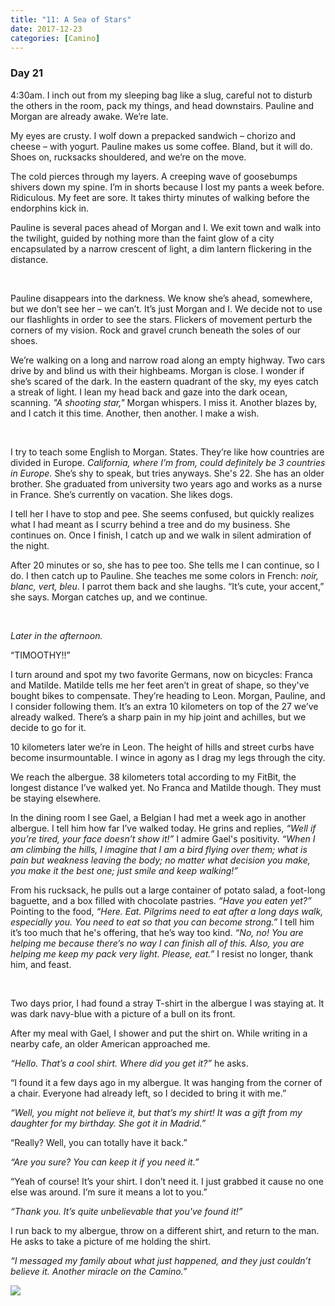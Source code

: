 ```yaml
---
title: "11: A Sea of Stars"
date: 2017-12-23
categories: [Camino]
---
```


### Day 21

4:30am. I inch out from my sleeping bag like a slug, careful not to disturb the others in the room, pack my things, and head downstairs. Pauline and Morgan are already awake. We’re late.

My eyes are crusty. I wolf down a prepacked sandwich – chorizo and cheese – with yogurt. Pauline makes us some coffee. Bland, but it will do. Shoes on, rucksacks shouldered, and we’re on the move.

The cold pierces through my layers. A creeping wave of goosebumps shivers down my spine. I’m in shorts because I lost my pants a week before. Ridiculous. My feet are sore. It takes thirty minutes of walking before the endorphins kick in.

Pauline is several paces ahead of Morgan and I. We exit town and walk into the twilight, guided by nothing more than the faint glow of a city encapsulated by a narrow crescent of light, a dim lantern flickering in the distance.

&nbsp;

Pauline disappears into the darkness. We know she’s ahead, somewhere, but we don’t see her – we can’t. It’s just Morgan and I. We decide not to use our flashlights in order to see the stars. Flickers of movement perturb the corners of my vision. Rock and gravel crunch beneath the soles of our shoes.

We’re walking on a long and narrow road along an empty highway. Two cars drive by and blind us with their highbeams. Morgan is close. I wonder if she’s scared of the dark. In the eastern quadrant of the sky, my eyes catch a streak of light. I lean my head back and gaze into the dark ocean, scanning. *"A shooting star,"* Morgan whispers. I miss it. Another blazes by, and I catch it this time. Another, then another. I make a wish.

&nbsp;

I try to teach some English to Morgan. States. They’re like how countries are divided in Europe. _California, where I’m from, could definitely be 3 countries in Europe._ She’s shy to speak, but tries anyways. She's 22. She has an older brother. She graduated from university two years ago and works as a nurse in France. She’s currently on vacation. She likes dogs.

I tell her I have to stop and pee. She seems confused, but quickly realizes what I had meant as I scurry behind a tree and do my business. She continues on. Once I finish, I catch up and we walk in silent admiration of the night.

After 20 minutes or so, she has to pee too. She tells me I can continue, so I do. I then catch up to Pauline. She teaches me some colors in French: *noir, blanc, vert, bleu*. I parrot them back and she laughs. “It’s cute, your accent,” she says. Morgan catches up, and we continue.

&nbsp;

_Later in the afternoon._

“TIMOOTHY!!”

I turn around and spot my two favorite Germans, now on bicycles: Franca and Matilde. Matilde tells me her feet aren’t in great of shape, so they've bought bikes to compensate. They’re heading to Leon. Morgan, Pauline, and I consider following them. It’s an extra 10 kilometers on top of the 27 we’ve already walked. There’s a sharp pain in my hip joint and achilles, but we decide to go for it.

10 kilometers later we’re in Leon. The height of hills and street curbs have become insurmountable. I wince in agony as I drag my legs through the city. 

We reach the albergue. 38 kilometers total according to my FitBit, the longest distance I’ve walked yet. No Franca and Matilde though. They must be staying elsewhere.

In the dining room I see Gael, a Belgian I had met a week ago in another albergue. I tell him how far I’ve walked today. He grins and replies, *“Well if you’re tired, your face doesn’t show it!”* I admire Gael's positivity. *“When I am climbing the hills, I imagine that I am a bird flying over them; what is pain but weakness leaving the body; no matter what decision you make, you make it the best one; just smile and keep walking!”*

From his rucksack, he pulls out a large container of potato salad, a foot-long baguette, and a box filled with chocolate pastries. *“Have you eaten yet?”* Pointing to the food, *“Here. Eat. Pilgrims need to eat after a long days walk, especially you. You need to eat so that you can become strong.”* I tell him it’s too much that he's offering, that he’s way too kind. *“No, no! You are helping me because there’s no way I can finish all of this. Also, you are helping me keep my pack very light. Please, eat.”* I resist no longer, thank him, and feast.

&nbsp;

Two days prior, I had found a stray T-shirt in the albergue I was staying at. It was dark navy-blue with a picture of a bull on its front.

After my meal with Gael, I shower and put the shirt on. While writing in a nearby cafe, an older American approached me.

*“Hello. That’s a cool shirt. Where did you get it?”* he asks.

“I found it a few days ago in my albergue. It was hanging from the corner of a chair. Everyone had already left, so I decided to bring it with me.”

*“Well, you might not believe it, but that’s my shirt! It was a gift from my daughter for my birthday. She got it in Madrid.”*

“Really? Well, you can totally have it back.”

*“Are you sure? You can keep it if you need it.”*

“Yeah of course! It’s your shirt. I don’t need it. I just grabbed it cause no one else was around. I’m sure it means a lot to you.”

*“Thank you. It’s quite unbelievable that you've found it!”*

I run back to my albergue, throw on a different shirt, and return to the man. He asks to take a picture of me holding the shirt.

*“I messaged my family about what just happened, and they just couldn’t believe it. Another miracle on the Camino.”*

![](/images/gallery/sea.jpg)
